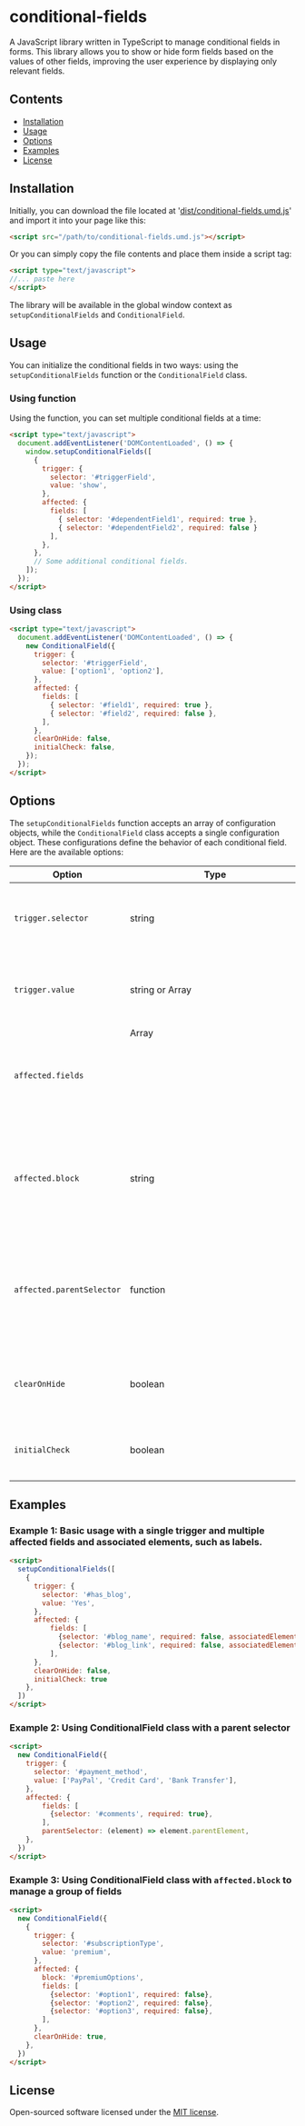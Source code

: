 # conditional-fields

A JavaScript library written in TypeScript to manage conditional fields in forms. This library allows you to show or hide form fields based on the values of other fields, improving the user experience by displaying only relevant fields.

## Contents

- [Installation](#installation)
- [Usage](#usage)
- [Options](#options)
- [Examples](#examples)
- [License](#license)

## Installation

Initially, you can download the file located at '[dist/conditional-fields.umd.js](dist/conditional-fields.umd.js)' and import it into your page like this:
```html
<script src="/path/to/conditional-fields.umd.js"></script>
```
Or you can simply copy the file contents and place them inside a script tag:
```html
<script type="text/javascript">
//... paste here
</script>
```
The library will be available in the global window context as `setupConditionalFields` and `ConditionalField`.

## Usage

You can initialize the conditional fields in two ways: using the `setupConditionalFields` function or the `ConditionalField` class.

### Using function

Using the function, you can set multiple conditional fields at a time:

```html
<script type="text/javascript">
  document.addEventListener('DOMContentLoaded', () => {
    window.setupConditionalFields([
      {
        trigger: {
          selector: '#triggerField',
          value: 'show',
        },
        affected: {
          fields: [
            { selector: '#dependentField1', required: true },
            { selector: '#dependentField2', required: false }
          ],
        },
      },
      // Some additional conditional fields.
    ]);
  });
</script>
```

### Using class

```html
<script type="text/javascript">
  document.addEventListener('DOMContentLoaded', () => {
    new ConditionalField({
      trigger: {
        selector: '#triggerField',
        value: ['option1', 'option2'],
      },
      affected: {
        fields: [
          { selector: '#field1', required: true },
          { selector: '#field2', required: false },
        ],
      },
      clearOnHide: false,
      initialCheck: false,
    });
  });
</script>
``` 

## Options

The `setupConditionalFields` function accepts an array of configuration objects, while the `ConditionalField` class accepts a single configuration object. These configurations define the behavior of each conditional field. Here are the available options:

| Option | Type | Default | Description |
| --- | --- | --- | --- |
| `trigger.selector` | string |  | The CSS selector of the trigger field that controls the conditional behavior. |
| `trigger.value` | string or Array<string> |  | The value(s) of the trigger field that will activate the conditional field. |
| `affected.fields` | Array<object> |  | The fields that will be shown/hidden based on the trigger value. |
| `affected.block` | string | `null` | The CSS selector of a block that contains the affected fields. Useful for hiding/showing a group of fields together. |
| `affected.parentSelector` | function | `null` | A function that returns the parent element of a field, allowing for parent elements to be shown/hidden alongside the fields. |
| `clearOnHide` | boolean | `true` | If the dependent field should be cleared when the trigger rule is not met. |
| `initialCheck` | boolean | `true` | If the conditional field should be checked on initialization. |

## Examples

### Example 1: Basic usage with a single trigger and multiple affected fields and associated elements, such as labels.

```html
<script>
  setupConditionalFields([
    {
      trigger: {
        selector: '#has_blog',
        value: 'Yes',
      },
      affected: {
          fields: [
            {selector: '#blog_name', required: false, associatedElements: ['label[for="blog_name"]']},
            {selector: '#blog_link', required: false, associatedElements: ['label[for="blog_link"]']},
          ],
      },
      clearOnHide: false,
      initialCheck: true
    },
  ])
</script>
```

### Example 2: Using ConditionalField class with a parent selector

```html
<script>
  new ConditionalField({
    trigger: {
      selector: '#payment_method',
      value: ['PayPal', 'Credit Card', 'Bank Transfer'],
    },
    affected: {
        fields: [
          {selector: '#comments', required: true},
        ],
        parentSelector: (element) => element.parentElement,
    },
  })
</script>
```

### Example 3: Using ConditionalField class with `affected.block` to manage a group of fields

```html
<script>
  new ConditionalField({
    {
      trigger: {
        selector: '#subscriptionType',
        value: 'premium',
      },
      affected: {
        block: '#premiumOptions',
        fields: [
          {selector: '#option1', required: false},
          {selector: '#option2', required: false},
          {selector: '#option3', required: false},
        ],
      },
      clearOnHide: true,
    },
  })
</script>
```

## License

Open-sourced software licensed under the [MIT license](LICENSE).
